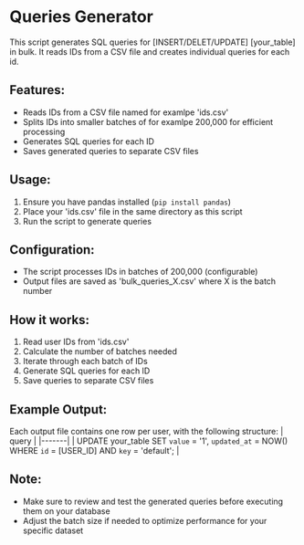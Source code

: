 # Queries Generator

This script generates SQL queries for [INSERT/DELET/UPDATE] [your_table] in bulk. It reads IDs from a CSV file and creates individual queries for each id.

## Features:

- Reads IDs from a CSV file named for examlpe 'ids.csv'
- Splits IDs into smaller batches of for examlpe 200,000 for efficient processing
- Generates SQL queries for each ID
- Saves generated queries to separate CSV files

## Usage:

1. Ensure you have pandas installed (`pip install pandas`)
2. Place your 'ids.csv' file in the same directory as this script
3. Run the script to generate queries

## Configuration:

- The script processes IDs in batches of 200,000 (configurable)
- Output files are saved as 'bulk_queries_X.csv' where X is the batch number

## How it works:

1. Read user IDs from 'ids.csv'
2. Calculate the number of batches needed
3. Iterate through each batch of IDs
4. Generate SQL queries for each ID
5. Save queries to separate CSV files

## Example Output:

Each output file contains one row per user, with the following structure:
| query |
|-------|
| UPDATE your_table SET `value` = '1', `updated_at` = NOW() WHERE `id` = [USER_ID] AND `key` = 'default'; |

## Note:

- Make sure to review and test the generated queries before executing them on your database
- Adjust the batch size if needed to optimize performance for your specific dataset
